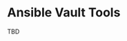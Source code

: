 <!--
SPDX-FileCopyrightText: 2025 Max Mehl <https://mehl.mx>
SPDX-License-Identifier: Apache-2.0
-->

# Ansible Vault Tools

TBD
